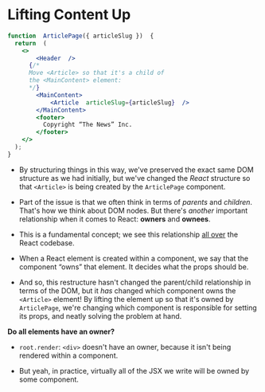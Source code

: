 # Lifting Content Up

```jsx
function  ArticlePage({ articleSlug })  {
  return  (
    <>
        <Header  />
      {/*
      Move <Article> so that it's a child of
      the <MainContent> element:
      */}
        <MainContent>
            <Article  articleSlug={articleSlug}  />
        </MainContent>
        <footer>
          Copyright “The News” Inc.
        </footer>
    </>
  );
}
```
- By structuring things in this way, we've preserved the exact same DOM structure as we had initially, but we've changed the _React_ structure so that `<Article>` is being created by the `ArticlePage` component.
- Part of the issue is that we often think in terms of  _parents_  and  _children_. That's how we think about DOM nodes. But there's  _another_  important relationship when it comes to React:  **owners**  and  **ownees**.

- This is a fundamental concept; we see this relationship  [all over](https://github.com/facebook/react/search?q=owner)  the React codebase.

- When a React element is created within a component, we say that the component “owns” that element. It decides what the props should be.

- And so, this restructure hasn't changed the parent/child relationship in terms of the DOM, but it  _has_  changed which component owns the  `<Article>`  element! By lifting the element up so that it's owned by  `ArticlePage`, we're changing which component is responsible for setting its props, and neatly solving the problem at hand.

**Do all elements have an owner?**

- `root.render`: `<div>`  doesn't have an owner, because it isn't being rendered within a component.

- But yeah, in practice, virtually all of the JSX we write will be owned by some component.